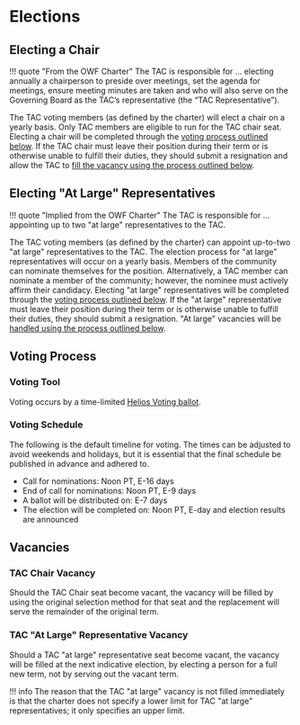 [//]: # (SPDX-License-Identifier: CC-BY-4.0)

# Elections

## Electing a Chair
!!! quote "From the OWF Charter"
    The TAC is responsible for ... electing annually a chairperson to preside over meetings, set the agenda for meetings, ensure meeting minutes are taken and who will also serve on the Governing Board as the TAC’s representative (the “TAC Representative”).

The TAC voting members (as defined by the charter) will elect a chair on a yearly basis. Only TAC members are eligible to run for the TAC chair seat. Electing a chair will be completed through the [voting process outlined below](#voting-process). If the TAC chair must leave their position during their term or is otherwise unable to fulfill their duties, they should submit a resignation and allow the TAC to [fill the vacancy using the process outlined below](#tac-chair-vacancy).

## Electing "At Large" Representatives
!!! quote "Implied from the OWF Charter"
    The TAC is responsible for ... appointing up to two "at large" representatives to the TAC.

The TAC voting members (as defined by the charter) can appoint up-to-two "at large" representatives to the TAC. The election process for "at large" representatives will occur on a yearly basis. Members of the community can nominate themselves for the position. Alternatively, a TAC member can nominate a member of the community; however, the nominee must actively affirm their candidacy. Electing "at large" representatives will be completed through the [voting process outlined below](#voting-process). If the "at large" representative must leave their position during their term or is otherwise unable to fulfill their duties, they should submit a resignation. "At large" vacancies will be [handled using the process outlined below](#tac-at-large-representative-vacancy).

## Voting Process

### Voting Tool
Voting occurs by a time-limited [Helios Voting ballot](https://vote.heliosvoting.org/).

### Voting Schedule
The following is the default timeline for voting. The times can be adjusted to avoid weekends and holidays, but it is essential that the final schedule be published in advance and adhered to.

* Call for nominations: Noon PT, E-16 days
* End of call for nominations: Noon PT, E-9 days
* A ballot will be distributed on: E-7 days
* The election will be completed on: Noon PT, E-day and election results are announced

## Vacancies

### TAC Chair Vacancy
Should the TAC Chair seat become vacant, the vacancy will be filled by using the original selection method for that seat and the replacement will serve the remainder of the original term.

### TAC "At Large" Representative Vacancy
Should a TAC "at large" representative seat become vacant, the vacancy will be filled at the next indicative election, by electing a person for a full new term, not by serving out the vacant term.

!!! info
    The reason that the TAC "at large" vacancy is not filled immediately is that the charter does not specify a lower limit for TAC "at large" representatives; it only specifies an upper limit.
